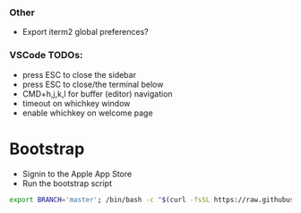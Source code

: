 ### Other
- Export iterm2 global preferences?

### VSCode TODOs:
- press ESC to close the sidebar
- press ESC to close/the terminal below
- CMD+h,j,k,l for buffer (editor) navigation
- timeout on whichkey window
- enable whichkey on welcome page

# Bootstrap

- Signin to the Apple App Store
- Run the bootstrap script

```bash
export BRANCH='master'; /bin/bash -c "$(curl -fsSL https://raw.githubusercontent.com/mvgijssel/setup/$BRANCH/dotfiles/bootstrap.sh)"
```
